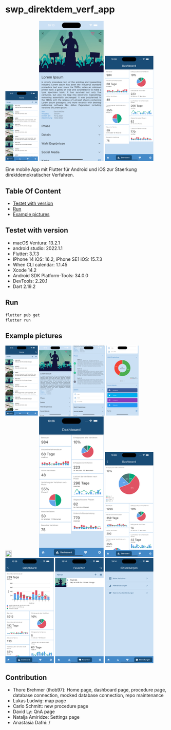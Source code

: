 # swp_direktdem_verf_app

<p float="left">
    <img src="./_github-example-pictures/home1.png"  width="20%" height="20%">
    <img src="./_github-example-pictures/home2.png"  width="40%" height="40%">
    <img src="./_github-example-pictures/dashboard.png"  width="30%" height="30%">
</p>


Eine mobile App mit Flutter für Android und iOS zur Staerkung direktdemokratischer Verfahren.


## Table Of Content

- [Testet with version](#testet-with-version)
- [Run](#run)
- [Example pictures](#example-pictures)



## Testet with version
 - macOS Ventura: 13.2.1
 - android studio: 2022.1.1 
 - Flutter: 3.7.3
 - IPhone 14 iOS: 16.2, iPhone SE1 iOS: 15.7.3
 - When CLI calendar: 1.1.45
 - Xcode 14.2
 - Android SDK Platform-Tools: 34.0.0
 - DevTools: 2.20.1
 - Dart 2.19.2

## Run
```
flutter pub get
flutter run
```

## Example pictures
<p float="left">
    <img src="./_github-example-pictures/home1.png"  width="20%" height="20%">
    <img src="./_github-example-pictures/home2.png"  width="20%" height="20%">
    <img src="./_github-example-pictures/home3.png"  width="20%" height="20%">
    <img src="./_github-example-pictures/home4.png"  width="20%" height="20%">
    <img src="./_github-example-pictures/map.png"  width="20%" height="20%">
    <img src="./_github-example-pictures/dashboard.png"  width="40%" height="40%">
    <img src="./_github-example-pictures/dashboard1.png"  width="30%" height="30%">
    <img src="./_github-example-pictures/dashboard2.png"  width="30%" height="30%">
    <img src="./_github-example-pictures/favs.png"  width="30%" height="30%">
    <img src="./_github-example-pictures/settings.png"  width="30%" height="30%">
</p>


## Contribution
- Thore Brehmer (thob97): Home page, dashboard page, procedure page, database connection, mocked database connection, repo maintenance
- Lukas Ludwig: map page
- Carlo Schmitt: new procedure page
- David Ly: QnA page
- Natalja Amiridze: Settings page
- Anastasia Dafni: /